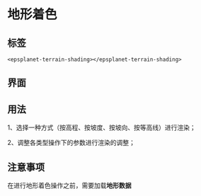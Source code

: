 # 地形着色

<div data-sunwayTheme='light'>
  <EpsplanetEarth :showDefaultBasemap="true" @onReady="ready">
    <EpsplanetButton container="#earthContainer" icon="icon-tool_kjcx" type="panel" :position="position" :panel="panel" title='地形着色'>
      <EpsplanetTerrainShading/>
    </EpsplanetButton>
  </EpsplanetEarth>
</div>

<script setup lang='ts'>
import {ref} from 'vue';
const position = ref({
  left: 10,
  top: 10
});
const panel = ref({
//   size: {
//     width: '300px',
//     height: '300px'
//   },
  position: {
    left: 10,
    top: 10
  }
});
const ready = (earth:any)=>{
    console.log(earth)
  earth.sceneTree.root.children.push(
 {
        "czmObject": {
            "xbsjType": "Terrain",
            "xbsjGuid": "2c5ff649-c3c1-4740-8323-9b9bd30cadbb",
            "name": "未命名地形",
            "xbsjTerrainProvider": {
                "type": "XbsjCesiumTerrainProvider",
                "XbsjEllipsoidTerrainProvider": {},
                "XbsjCesiumTerrainProvider": {
                    "url": "http://www.supermapol.com/realspace/services/3D-stk_terrain/rest/realspace/datas/info/data/path",
                    "requestVertexNormals": true,
                    "requestWaterMask": true
                },
                "GoogleEarthEnterpriseTerrainProvider": {}
            }
        }
    }
  )
  // earth.sceneTree.$refs.tileset.czmObject.flyTo()
}
</script>

## 标签

```vue
<epsplanet-terrain-shading></epsplanet-terrain-shading>
```

## 界面

<!-- ![地形着色](../../assets/terrain.png) -->

## 用法

1、选择一种方式（按高程、按坡度、按坡向、按等高线）进行渲染；

2、调整各类型操作下的参数进行渲染的调整；

## 注意事项

在进行地形着色操作之前，需要加载**地形数据**

